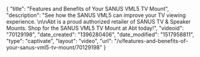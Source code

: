 {
    "title": "Features and Benefits of Your SANUS VML5 TV Mount",
    "description": "See how the SANUS VML5 can improve your TV viewing experience. \n\nAbt is a proud authorized retailer of SANUS TV & Speaker Mounts. Shop for the SANUS VML5 TV Mount at Abt today!",
    "videoid": "70129198",
    "date_created": "1396280406",
    "date_modified": "1517958811",
    "type": "captivate",
    "layout": "video",
    "url": "\/v\/features-and-benefits-of-your-sanus-vml5-tv-mount\/70129198"
}